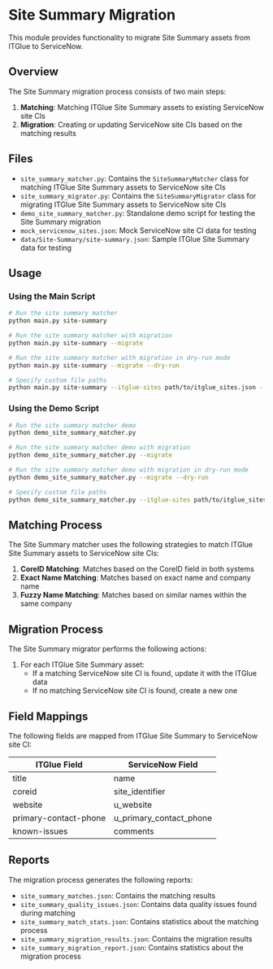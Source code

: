 # Site Summary Migration

This module provides functionality to migrate Site Summary assets from ITGlue to ServiceNow.

## Overview

The Site Summary migration process consists of two main steps:
1. **Matching**: Matching ITGlue Site Summary assets to existing ServiceNow site CIs
2. **Migration**: Creating or updating ServiceNow site CIs based on the matching results

## Files

- `site_summary_matcher.py`: Contains the `SiteSummaryMatcher` class for matching ITGlue Site Summary assets to ServiceNow site CIs
- `site_summary_migrator.py`: Contains the `SiteSummaryMigrator` class for migrating ITGlue Site Summary assets to ServiceNow site CIs
- `demo_site_summary_matcher.py`: Standalone demo script for testing the Site Summary migration
- `mock_servicenow_sites.json`: Mock ServiceNow site CI data for testing
- `data/Site-Summary/site-summary.json`: Sample ITGlue Site Summary data for testing

## Usage

### Using the Main Script

```bash
# Run the site summary matcher
python main.py site-summary

# Run the site summary matcher with migration
python main.py site-summary --migrate

# Run the site summary matcher with migration in dry-run mode
python main.py site-summary --migrate --dry-run

# Specify custom file paths
python main.py site-summary --itglue-sites path/to/itglue_sites.json --servicenow-sites path/to/servicenow_sites.json
```

### Using the Demo Script

```bash
# Run the site summary matcher demo
python demo_site_summary_matcher.py

# Run the site summary matcher demo with migration
python demo_site_summary_matcher.py --migrate

# Run the site summary matcher demo with migration in dry-run mode
python demo_site_summary_matcher.py --migrate --dry-run

# Specify custom file paths
python demo_site_summary_matcher.py --itglue-sites path/to/itglue_sites.json --servicenow-sites path/to/servicenow_sites.json
```

## Matching Process

The Site Summary matcher uses the following strategies to match ITGlue Site Summary assets to ServiceNow site CIs:

1. **CoreID Matching**: Matches based on the CoreID field in both systems
2. **Exact Name Matching**: Matches based on exact name and company name
3. **Fuzzy Name Matching**: Matches based on similar names within the same company

## Migration Process

The Site Summary migrator performs the following actions:

1. For each ITGlue Site Summary asset:
   - If a matching ServiceNow site CI is found, update it with the ITGlue data
   - If no matching ServiceNow site CI is found, create a new one

## Field Mappings

The following fields are mapped from ITGlue Site Summary to ServiceNow site CI:

| ITGlue Field | ServiceNow Field |
|--------------|------------------|
| title | name |
| coreid | site_identifier |
| website | u_website |
| primary-contact-phone | u_primary_contact_phone |
| known-issues | comments |

## Reports

The migration process generates the following reports:

- `site_summary_matches.json`: Contains the matching results
- `site_summary_quality_issues.json`: Contains data quality issues found during matching
- `site_summary_match_stats.json`: Contains statistics about the matching process
- `site_summary_migration_results.json`: Contains the migration results
- `site_summary_migration_report.json`: Contains statistics about the migration process